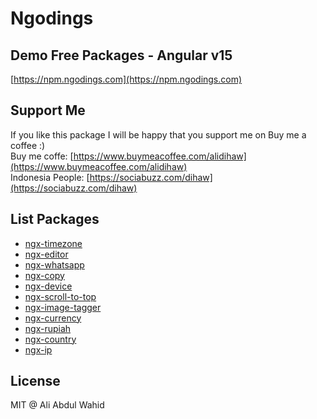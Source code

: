 # Ngodings

## Demo Free Packages - Angular v15

[https://npm.ngodings.com](https://npm.ngodings.com)

## Support Me

If you like this package I will be happy that you support me on Buy me a coffee :) <br />
Buy me coffe: [https://www.buymeacoffee.com/alidihaw](https://www.buymeacoffee.com/alidihaw) <br />
Indonesia People: [https://sociabuzz.com/dihaw](https://sociabuzz.com/dihaw)

## List Packages

- [ngx-timezone](https://npm.ngodings.com/packages/ngx-timezone)
- [ngx-editor](https://npm.ngodings.com/packages/ngx-editor)
- [ngx-whatsapp](https://npm.ngodings.com/packages/ngx-whatsapp)
- [ngx-copy](https://npm.ngodings.com/packages/ngx-copy)
- [ngx-device](https://npm.ngodings.com/packages/ngx-device)
- [ngx-scroll-to-top](https://npm.ngodings.com/packages/ngx-scroll-to-top)
- [ngx-image-tagger](https://npm.ngodings.com/packages/ngx-image-tagger)
- [ngx-currency](https://npm.ngodings.com/packages/ngx-currency)
- [ngx-rupiah](https://npm.ngodings.com/packages/ngx-rupiah)
- [ngx-country](https://npm.ngodings.com/packages/ngx-country)
- [ngx-ip](https://npm.ngodings.com/packages/ngx-ip)

## License

MIT @ Ali Abdul Wahid